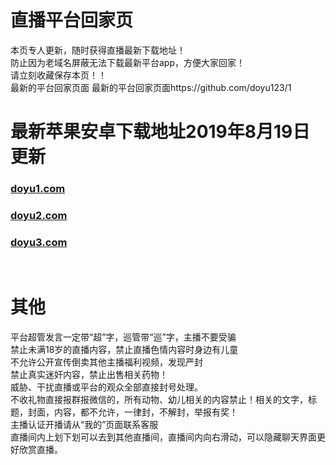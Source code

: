 # 直播平台回家页
本页专人更新，随时获得直播最新下载地址！<br>
防止因为老域名屏蔽无法下载最新平台app，方便大家回家！<br>
请立刻收藏保存本页！！<br>
最新的平台回家页面  最新的平台回家页面https://github.com/doyu123/1       <br>

# 最新苹果安卓下载地址2019年8月19日更新
### [doyu1.com](http://doyu1.com)
### [doyu2.com](http://doyu2.com)
### [doyu3.com](http://doyu3.com)
<br>

# 其他
平台超管发言一定带“超”字，巡管带“巡”字，主播不要受骗<br>
禁止未满18岁的直播内容，禁止直播色情内容时身边有儿童<br>
不允许公开宣传倒卖其他主播福利视频，发现严封<br>
禁止真实迷奸内容，禁止出售相关药物！<br>
威胁、干扰直播或平台的观众全部直接封号处理。<br>
不收礼物直接报群报微信的，所有动物、幼儿相关的内容禁止！相关的文字，标题，封面，内容，都不允许，一律封，不解封，举报有奖！<br>
主播认证开播请从“我的”页面联系客服<br>
直播间内上划下划可以去到其他直播间，直播间内向右滑动，可以隐藏聊天界面更好欣赏直播。<br>
